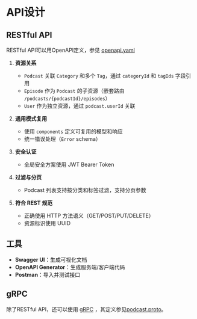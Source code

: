 # API设计

## RESTful API

RESTful API可以用OpenAPI定义，参见 [openapi.yaml](openapi.yaml)


1. **资源关系**

   - `Podcast` 关联 `Category` 和多个 `Tag`，通过 `categoryId` 和 `tagIds` 字段引用
   - `Episode` 作为 `Podcast` 的子资源（嵌套路由 `/podcasts/{podcastId}/episodes`）
   - `User` 作为独立资源，通过 `podcast.userId` 关联

2. **通用模式复用**

   - 使用 `components` 定义可复用的模型和响应
   - 统一错误处理（`Error` schema）

3. **安全认证**

   - 全局安全方案使用 JWT Bearer Token

4. **过滤与分页**

   - Podcast 列表支持按分类和标签过滤，支持分页参数

5. **符合 REST 规范**

   - 正确使用 HTTP 方法语义（GET/POST/PUT/DELETE）
   - 资源标识使用 UUID

## 工具

- **Swagger UI**：生成可视化文档
- **OpenAPI Generator**：生成服务端/客户端代码
- **Postman**：导入并测试接口

## gRPC

除了RESTful API，还可以使用 [gRPC](https://grpc.io/) ，其定义参见[podcast.proto](podcast.proto)。
